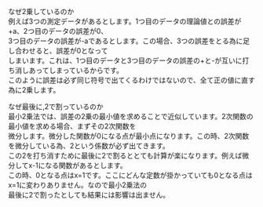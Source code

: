 なぜ2乗しているのか  
例えば3つの測定データがあるとします。1つ目のデータの理論値との誤差が+a、2つ目のデータの誤差が0、  
3つ目のデータの誤差が-aであるとします。この場合、3つの誤差をとる為に足し合わせると、誤差が0となって  
しまいます。これは、1つ目のデータと3つ目のデータの誤差の+と-が互いに打ち消しあってしまっているからです。  
このように誤差は必ず同じ符号で出てくるわけではないので、全て正の値に直す為に2乗します。  
  
なぜ最後に,2で割っているのか  
最小2乗法では、誤差の2乗の最小値を求めることで近似しています。2次関数の最小値を求める場合、まずその2次関数を  
微分します。微分した関数が0になる点が最小点になります。この時、2次関数を微分している為、2という係数が必ず出てきます。  
この2を打ち消すために最後に2で割るととても計算が楽になります。例えば微分してx-1になる関数があるとします。  
この時、0となる点はx=1です。ここにどんな定数が掛かっていても0となる点はx=1に変わりありません。なので最小2乗法の  
最後に2で割ったとしても結果には影響は出ません。
